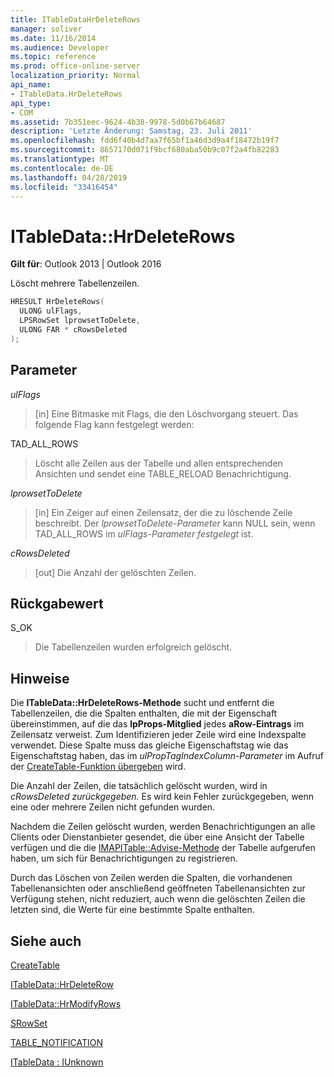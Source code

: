 ```yaml
---
title: ITableDataHrDeleteRows
manager: soliver
ms.date: 11/16/2014
ms.audience: Developer
ms.topic: reference
ms.prod: office-online-server
localization_priority: Normal
api_name:
- ITableData.HrDeleteRows
api_type:
- COM
ms.assetid: 7b351eec-9624-4b38-9978-5d0b67b64687
description: 'Letzte Änderung: Samstag, 23. Juli 2011'
ms.openlocfilehash: fdd6f40b4d7aa7f65bf1a46d3d9a4f18472b19f7
ms.sourcegitcommit: 8657170d071f9bcf680aba50b9c07f2a4fb82283
ms.translationtype: MT
ms.contentlocale: de-DE
ms.lasthandoff: 04/28/2019
ms.locfileid: "33416454"
---
```

# <a name="itabledatahrdeleterows"></a>ITableData::HrDeleteRows

  
  
**Gilt für**: Outlook 2013 | Outlook 2016 
  
Löscht mehrere Tabellenzeilen.
  
```cpp
HRESULT HrDeleteRows(
  ULONG ulFlags,
  LPSRowSet lprowsetToDelete,
  ULONG FAR * cRowsDeleted
);
```

## <a name="parameters"></a>Parameter

 _ulFlags_
  
> [in] Eine Bitmaske mit Flags, die den Löschvorgang steuert. Das folgende Flag kann festgelegt werden:
    
TAD_ALL_ROWS 
  
> Löscht alle Zeilen aus der Tabelle und allen entsprechenden Ansichten und sendet eine TABLE_RELOAD Benachrichtigung.
    
 _lprowsetToDelete_
  
> [in] Ein Zeiger auf einen Zeilensatz, der die zu löschende Zeile beschreibt. Der  _lprowsetToDelete-Parameter_ kann NULL sein, wenn TAD_ALL_ROWS im  _ulFlags-Parameter festgelegt_ ist. 
    
 _cRowsDeleted_
  
> [out] Die Anzahl der gelöschten Zeilen.
    
## <a name="return-value"></a>Rückgabewert

S_OK 
  
> Die Tabellenzeilen wurden erfolgreich gelöscht.
    
## <a name="remarks"></a>Hinweise

Die **ITableData::HrDeleteRows-Methode** sucht und entfernt die Tabellenzeilen, die die Spalten enthalten, die mit der Eigenschaft übereinstimmen, auf die das **lpProps-Mitglied** jedes **aRow-Eintrags** im Zeilensatz verweist. Zum Identifizieren jeder Zeile wird eine Indexspalte verwendet. Diese Spalte muss das gleiche Eigenschaftstag wie das Eigenschaftstag haben, das im  _ulPropTagIndexColumn-Parameter_ im Aufruf der [CreateTable-Funktion übergeben](createtable.md) wird. 
  
Die Anzahl der Zeilen, die tatsächlich gelöscht wurden, wird in _cRowsDeleted zurückgegeben._ Es wird kein Fehler zurückgegeben, wenn eine oder mehrere Zeilen nicht gefunden wurden. 
  
Nachdem die Zeilen gelöscht wurden, werden Benachrichtigungen an alle Clients oder Dienstanbieter gesendet, die über eine Ansicht der Tabelle verfügen und die die [IMAPITable::Advise-Methode](imapitable-advise.md) der Tabelle aufgerufen haben, um sich für Benachrichtigungen zu registrieren. 
  
Durch das Löschen von Zeilen werden die Spalten, die vorhandenen Tabellenansichten oder anschließend geöffneten Tabellenansichten zur Verfügung stehen, nicht reduziert, auch wenn die gelöschten Zeilen die letzten sind, die Werte für eine bestimmte Spalte enthalten.
  
## <a name="see-also"></a>Siehe auch



[CreateTable](createtable.md)
  
[ITableData::HrDeleteRow](itabledata-hrdeleterow.md)
  
[ITableData::HrModifyRows](itabledata-hrmodifyrows.md)
  
[SRowSet](srowset.md)
  
[TABLE_NOTIFICATION](table_notification.md)
  
[ITableData : IUnknown](itabledataiunknown.md)

